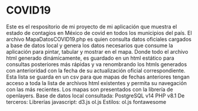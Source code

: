 # COVID19

Este es el respositorio de mi proyecto de mi aplicación que muestra el estado de contagios en México de covid en todos los municipios del país.
El archivo MapaDatosCOVID19.php es quien consulta datos oficiales cargados a base de datos local y genera los datos necesarios que consume la aplicación
para pintar, tabular y mostrar en el mapa. Donde todo el archivo html generado dinámicamente, es guardado en un html estático para consultas posteriores más rápidas y
va renombrando los htmls generados con anterioridad con la fecha de su actualización oficial correspondiente. Esta lista se guarda en un csv para que mapas 
de fechas anteriores tengan acceso a toda la lista de archivos html existentes y permita su navegación con las más recientes. Los mapas son presentados con
la librería de openlayers.
Base de datos local consultada: PostgreSQL v14
PHP v8.1
De terceros:
Librerías javascript:
	d3.js
	ol.js
Estilos:
	ol.js
	fontawesome
